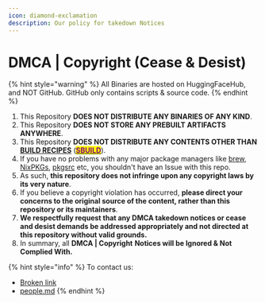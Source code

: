 ```yaml
---
icon: diamond-exclamation
description: Our policy for takedown Notices
---
```


# DMCA | Copyright (Cease & Desist)

{% hint style="warning" %}
All Binaries are hosted on HuggingFaceHub, and NOT GitHub. GitHub only contains scripts & source code.
{% endhint %}

1. This Repository **DOES NOT DISTRIBUTE ANY BINARIES OF ANY KIND**.
2. This Repository **DOES NOT STORE ANY PREBUILT ARTIFACTS ANYWHERE**.
3. This Repository **DOES NOT DISTRIBUTE ANY CONTENTS OTHER THAN** [**BUILD RECIPES**](https://github.com/pkgforge/soarpkgs/tree/main/packages) ([<mark style="color:purple;">**SBUILD**</mark>](broken-reference)).
4. If you have no problems with any major package managers like [brew](https://brew.sh/), [NixPKGs](https://search.nixos.org/packages), [pkgsrc](https://pkgsrc.org/) etc, you shouldn't have an Issue with this repo.
5. As such, **this repository does not infringe upon any copyright laws by its very nature**.
6. If you believe a copyright violation has occurred, **please direct your concerns to the original source of the content, rather than this repository or its maintainers**.
7. **We respectfully request that any DMCA takedown notices or cease and desist demands be addressed appropriately and not directed at this repository without valid grounds.**
8. In summary, all **DMCA | Copyright** **Notices will be Ignored & Not Complied With.**

{% hint style="info" %}
To contact us:

* [Broken link](broken-reference "mention")
* [people.md](../../people.md "mention")
{% endhint %}
